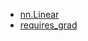 * [nn.Linear](https://westlife0615.tistory.com/87)
* [requires_grad](https://westlife0615.tistory.com/866)
